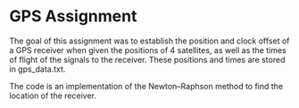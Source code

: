 # GPS Assignment

The goal of this assignment was to establish the position and clock offset of a GPS receiver when given the positions of 4 satellites, 
as well as the times of flight of the signals to the receiver. These positions and times are stored in gps_data.txt.

The code is an implementation of the Newton–Raphson method to find the location of the receiver.
